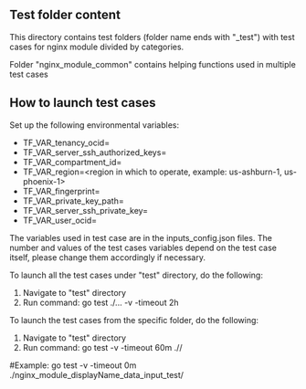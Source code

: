 ## Test folder content

This directory contains test folders (folder name ends with "_test") with test cases for nginx module
divided by categories.

Folder "nginx_module_common" contains helping functions used in multiple test cases

## How to launch test cases

Set up the following environmental variables:

- TF_VAR_tenancy_ocid=<tenancy OCID>
- TF_VAR_server_ssh_authorized_keys=<path to the public key>
- TF_VAR_compartment_id=<compartment OCID>
- TF_VAR_region=<region in which to operate, example: us-ashburn-1, us-phoenix-1>
- TF_VAR_fingerprint=<PEM key fingerprint>
- TF_VAR_private_key_path=<path to the private key that matches the fingerprint above>
- TF_VAR_server_ssh_private_key=<path to the private key>
- TF_VAR_user_ocid=<user OCID>

The variables used in test case are in the inputs_config.json files.
The number and values of the test cases variables depend on the test case itself, please change them accordingly if necessary.

To launch all the test cases under "test" directory, do the following:

1. Navigate to "test" directory
2. Run command: go test ./... -v -timeout 2h

To launch the test cases from the specific folder, do the following:

1. Navigate to "test" directory
2. Run command: go test -v -timeout 60m ./<folder name>/

#Example: go test -v -timeout 0m ./nginx_module_displayName_data_input_test/